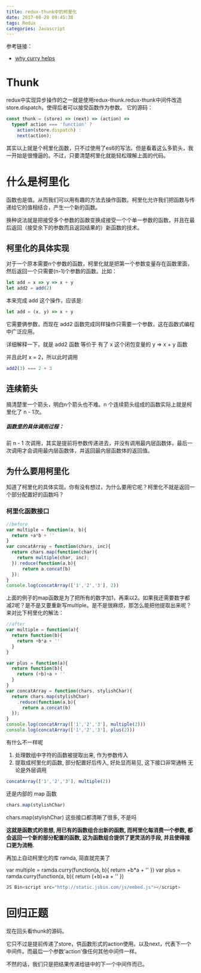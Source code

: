 ```yaml
---
title: redux-thunk中的柯里化
date: 2017-08-28 09:45:38
tags: Redux
categories: Javascript
---
```

参考链接：
- [why curry helps](https://gist.github.com/jcouyang/b56a830cd55bd230049f)

# Thunk
redux中实现异步操作的之一就是使用redux-thunk.redux-thunk中间件改造store.dispatch，使得后者可以接受函数作为参数。
它的源码：
```javascript
const thunk = (store) => (next) => (action) =>
  typeof action === 'function' ?
    action(store.dispatch) :
    next(action);
```
其实以上就是个柯里化函数，只不过使用了es6的写法。但是看着这么多箭头，我一开始是很懵逼的。不过，只要清楚柯里化就能轻松理解上面的代码。

<!-- more -->

# 什么是柯里化
函数也是值。从而我们可以用有趣的方法去操作函数。柯里化允许我们把函数与传递给它的值相结合，产生一个新的函数。

换种说法就是把接受多个参数的函数变换成接受一个个单一参数的函数，并且在最后返回（接受余下的参数而且返回结果的）新函数的技术。

## 柯里化的具体实现
对于一个原本需要n个参数的函数，柯里化就是把第一个参数变量存在函数里面，然后返回一个只需要(n-1)个参数的函数。比如：
```javascript
let add = x => y => x + y
let add2 = add(2)
```
本来完成 add 这个操作，应该是:
```javascript
let add = (x, y) => x + y
```
它需要俩参数，而现在 add2 函数完成同样操作只需要一个参数，这在函数式编程中广泛应用。

详细解释一下，就是 add2 函数 等价于 有了 x 这个闭包变量的 y => x + y 函数

并且此时 x = 2，所以此时调用
```javascript
add2(3) === 2 + 3
```

## 连续箭头
搞清楚里一个箭头，明白n个箭头也不难。n 个连续箭头组成的函数实际上就是柯里化了 n - 1次。

##### 函数里的具体调用过程：
前 n - 1 次调用，其实是提前将参数传递进去，并没有调用最内层函数体，最后一次调用才会调用最内层函数体，并返回最内层函数体的返回值。

## 为什么要用柯里化
知道了柯里化的具体实现。你有没有想过，为什么要用它呢？柯里化不就是返回一个部分配置好的函数吗？

### 柯里化函数接口
```javascript
//before
var multiple = function(a, b){
  return +a*b + ''
}
var concatArray = function(chars, inc){
  return chars.map(function(char){
  	return multiple(char, inc);
  }).reduce(function(a,b){
      return a.concat(b)
  });
}
console.log(concatArray(['1','2','3'], 2))
```
上面的例子的map函数是为了把所有的数字加1，再乘以2。如果我还需要数字都减2呢？是不是又要重新写multiple。是不是很麻烦，那怎么能把他提取出来呢？来对比下柯里化的解法：
```javascript
//after
var multiple = function(a){
  return function(b){
    return +b*a + ''
  }
}

var plus = function(a){
  return function(b){
    return (+b)+a + ''
  }
}
var concatArray = function(chars, stylishChar){
  return chars.map(stylishChar)
    .reduce(function(a,b){
      return a.concat(b)
  });
}
console.log(concatArray(['1','2','3'], multiple(2)))
console.log(concatArray(['1','2','3'], plus(2)))
```
有什么不一样呢

1. 处理数组中字符的函数被提取出来, 作为参数传入
2. 提取成柯里化的函数, 部分配置好后传入, 好处显而易见, 这下接口非常通畅 无论是外层调用

```javascript
concatArray(['1','2','3'], multiple(2))
```
还是内部的 map 函数
```javascript
chars.map(stylishChar)
```
chars.map(stylishChar)
这些接口都清晰了很多, 不是吗

**这就是函数式的思想, 用已有的函数组合出新的函数, 而柯里化每消费一个参数, 都会返回一个新的部分配置的函数, 这为函数组合提供了更灵活的手段, 并且使得接口更为流畅.**

再加上自动柯里化的库 ramda, 简直就完美了

var multiple = ramda.curry(function(a, b){
  return +b*a + ''
})
var plus = ramda.curry(function(a, b){
  return (+b)+a + ''
})
```javascript
JS Bin<script src="http://static.jsbin.com/js/embed.js"></script>
```

# 回归正题
现在回头看thunk的源码。

它只不过是提前传递了store，供函数形式的action使用。以及next，代表下一个中间件。而最后一个参数'action'像任何其他中间件一样。

不然的话，我们只是把结果传递给链中的下一个中间件而已。
